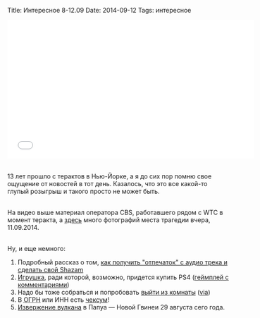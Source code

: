 Title: Интересное 8-12.09
Date: 2014-09-12
Tags: интересное

<div class="text"><iframe width="560" height="315" src="//www.youtube.com/embed/vMNrb4aQyvI" frameborder="0" allowfullscreen="allowfullscreen"></iframe><br /><br />

13 лет прошло с терактов в Нью-Йорке, а я до сих пор помню свое ощущение от новостей в тот день. Казалось, что это все какой-то глупый розыгрыш и такого просто не может быть. <br /><br />

На видео выше материал оператора CBS, работавшего рядом с WTC в момент теракта, а <a href="http://samsebeskazal.livejournal.com/330298.html">здесь</a> много фотографий места трагедии вчера, 11.09.2014. <br /><br />

Ну, и еще немного:

<ol>
<li>Подробный рассказ о том, <a href="http://willdrevo.com/fingerprinting-and-audio-recognition-with-python.html">как получить "отпечаток" с аудио трека и сделать свой Shazam</a></li>
<li><a href="http://www.youtube.com/watch?v=c0i88t0Kacs">Игрушка</a>, ради которой, возможно, придется купить PS4 (<a href="http://www.youtube.com/watch?v=N4ony2r0QFs">геймплей с комментариями</a>)</li>
<li>Надо бы тоже собраться и попробовать <a href="http://z-room.ru/">выйти из комнаты</a> (<a href="http://donnerpeter.livejournal.com/101881.html">via</a>)</li>
<li>В <abbr title="Основной Государственный Регистрационный Номер">ОГРН</abbr> или ИНН есть <a href="http://gimadi.livejournal.com/6319.html">чексум</a>!</li>
<li><a href="http://www.youtube.com/watch?v=2XlDa3WxVJ0">Извержение вулкана</a> в Папуа — Новой Гвинеи 29 августа сего года.
<ol></ol></li></ol></div>